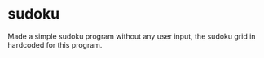 # sudoku
Made a simple sudoku program without any user input, the sudoku grid in hardcoded for this program.
